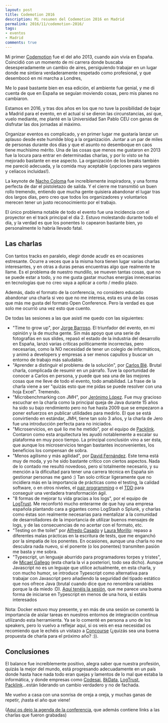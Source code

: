 ```yaml
---
layout: post
title: Codemotion 2016
description: Mi resumen del Codemotion 2016 en Madrid
permalink: 2016/11/codemotion-2016/
tags:
- eventos
- Madrid
comments: true
---
```


Mi primer [Codemotion](http://codemotion.es/) fue el del año 2013, cuando aún vivía en España. Coincidió con un momento de mi carrera donde buscaba desesperadamente un cambio de aires, persiguiendo trabajar en un lugar donde me sintiera verdaderamente respetado como profesional, y que desembocó en mi marcha a Londres,  

Me lo pasé bastante bien en esa edición, el ambiente fue genial, y me di cuenta de que en España se seguían moviendo cosas, pero mis planes no cambiaron.

Estamos en 2016, y tras dos años en los que no tuve la posibilidad de bajar a Madrid para el evento, en el actual sí se dieron las circunstancias, así que, vuelo mediante, me planté en la Universidad San Pablo CEU con ganas de disfrutar las dos jornadas al máximo.

<!--break-->

Organizar eventos es complicado, y en primer lugar me gustaría lanzar un aplauso desde este humilde blog a la organización. Juntar a un par de miles de personas durante dos días y que el asunto no desemboque en caos tiene muchísimo mérito. Una de las cosas que menos me gustaron en 2013 fue la locura para entrar en determinadas charlas, y por lo visto se ha mejorado bastante en ese aspecto. La organización de los breaks también me pareció adecuada, y la comida muy aceptable (¡opciones para veganos y celíacos incluidas!).

La keynote de [Nacho Coloma](https://twitter.com/nachocoloma) fue increíblemente inspiradora, y una forma perfecta de dar el pistoletazo de salida. Y el cierre me transmitió un buen rollo tremendo, entiendo que mucha gente quisiera abandonar el lugar tras dos largos días, pero creo que todos los organizadores y voluntarios merecen tener un justo reconocimiento por el trabajo.

El único problema notable de todo el evento fue una incidencia con el proyector en el track principal el día 2. Estuvo molestando durante todo el día, y la verdad es que los ponentes lo capearon bastante bien, yo personalmente lo habría llevado fatal.

## Las charlas

Con tantos tracks en paralelo, elegir donde acudir es en ocasiones estresante. Ocurre a veces que a la misma hora tienen lugar varias charlas interesantes, y en otras a duras penas encuentras algo que realmente te llame. Es el problema de nuestro mundillo, se mueven tantas cosas, que no se puede estar a todo, y no me gusta gastar muchas energías innecesarias en tecnologías que no creo vaya a aplicar a corto / medio plazo.

Además, dado el formato de la conferencia, no considero educado abandonar una charla si veo que no me interesa, esta es una de las cosas que más me gusta del formato Open Conference. Pero la verdad es que solo me ocurrió una vez esto que cuento.

De todas las sesiones a las que asistí me quedo con las siguientes:

* "Time to grow up", por [Jorge Barroso](https://twitter.com/flipper83). El triunfador del evento, en mi opinión y la de mucha gente. Sin más apoyo que una serie de fotografías en sus slides, repasó el estado de la industria del desarrollo en España, lanzó varias críticas políticamente incorrectas, pero necesarias, como la NO necesidad de tener un colegio de informáticos, y animó a developers y empresas a ser menos capullos y buscar un entorno de trabajo más saludable.
* "Aprender a distinguir el problema de la solución", por [Carlos Blé](https://twitter.com/carlosble). Brutal charla, complicada de resumir en un párrafo. Tuve la oportunidad de conocer a Carlos en persona, y puede que sea una de las mejores cosas que me lleve de todo el evento, todo amabilidad. La frase de la charla viene a ser "quizás esto que me pidas se puede resolver con una hoja Excel". Tremendo.
* "Microbenchmarking con JMH", por [Jerónimo López](https://twitter.com/jerolba). Fue muy gracioso escuchar en la charla como la principal queja de Java durante 15 años ha sido su bajo rendimiento pero no fue hasta 2009 que se empezaron a poner esfuerzos en publicar utilidades para medirlo. El que se está convirtiendo en estándar, JMH, tiene tan solo 3 años, y la charla de Jero fue una introducción perfecta para no iniciados.
* "Microservicios, en qué lio me he metido", por el equipo de [Packlink](https://www.packlink.es). Contaron como esta arquitectura les ayudó notablemente a escalar su plataforma en muy poco tiempo. La principal conclusión vino a ser ésta, que aunque los microservicios tengan bastantes inconvenientes, los beneficios los compensan de sobra.
* "Menos agilismo y más agilidad", por [David Fernández](https://twitter.com/dafergon). Este tema está muy de moda, y yo he sido bastante crítico con ciertos aspectos. Nada de lo contado me resultó novedoso, pero sí totalmente necesario, y su mención a la dificultad para tener una carrera técnica en España sin gestionar personas me ganó :) Tan solo criticar ligeramente que no incidiera más en la importancia de prácticas como el testing, la calidad software, o en otros niveles, el [pair programming](/2016/08/pair-programming/) o el [TDD](/2016/01/aprendiendo-TDD/) para conseguir una verdadera transformación ágil.
* "8 formas de mejorar tu vida gracias a los logs", por el equipo de [LogTrust](https://www.logtrust.com/en/). Me reconfortó mucho enterarme de que hay una empresa española plantando cara a gigantes como LogStash o Splunk, y charlas como éstas son realmente necesarias para mentalizar a la comunidad de desarrolladores de la importancia de utilizar buenos mensajes de logs, y de las consecuencias de no acertar con el formato, etc.
* "Testing on the toilet" por [Alfredo Casado](https://twitter.com/AlfredoCasado) y [Laura Morillo](https://twitter.com/Laura_Morillo): repaso a diferentes malas prácticas en la escritura de tests, que me enganchó por la simpatía de los ponentes. En ocasiones, aunque una charla no me descubra nada nuevo, si el ponente (o los ponentes) transmiten pasión me basta y me sobra.
* "Typescript, un lenguaje aburrido para programadores torpes y tristes", de [Micael Gallego](https://twitter.com/micael_gallego) (esta charla la vi a posteriori, todo sea dicho). Aunque Javascript no es un leguaje que utilice actualmente, en esta charla, y con mucho humor, se introduce Typescript como alternativa para trabajar con Javascript pero añadiendo la seguridad del tipado estático que nos ofrece Java (brutal cuando dice que no renombra variables porque la da miedo :D). [Aquí tenéis la sesión](https://www.youtube.com/watch?v=32cPEcX3Qa0&t=2344s), que me parece una buena forma de iniciarse en Typescript en menos de una hora, si estáis interesados

Nota: Docker estuvo muy presente, y en más de una sesión se comentó la importancia de aislar tareas en nuestros entornos de integración continua utilizando esta herramienta. Ya se lo comenté en persona a uno de los speakers, pero lo vuelvo a reflejar aquí, si os veis en esa necesidad os recomiendo que le echéis un vistazo a [Concourse](/2016/05/concourse-1/) (¿quizás sea una buena propuesta de charla para el próximo año? :)).


## Conclusiones

El balance fue increíblemente positivo, alegra saber que nuestra profesión, quizás la mejor del mundo, está progresando adecuadamente en un país donde hasta hace nada todo eran quejas y lamentos de lo mal que estaba la informática, y donde empresas como [Codesai](http://www.codesai.com/), [8kData](https://www.8kdata.com/es/), [LogTrust](https://www.logtrust.com/en/), [Packlink](https://www.packlink.es)...están liderando un cambio verdadero y no de fachada.

Me vuelvo a casa con una sonrisa de oreja a oreja, y muchas ganas de repetir, ¡hasta el año que viene!

([Aquí os dejo la agenda de la conferencia](https://2016.codemotion.es/agenda.html), que además contiene links a las charlas que fueron grabadas)
